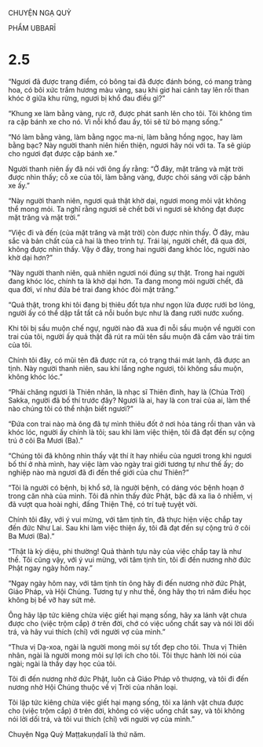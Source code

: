 CHUYỆN NGẠ QUỶ

PHẨM UBBARĪ

# 2.5

“Ngươi đã được trang điểm, có bông tai đã được đánh bóng, có mang tràng hoa, có bôi xức trầm hương màu vàng, sau khi giơ hai cánh tay lên rồi than khóc ở giữa khu rừng, ngươi bị khổ đau điều gì?”

“Khung xe làm bằng vàng, rực rỡ, được phát sanh lên cho tôi. Tôi không tìm ra cặp bánh xe cho nó. Vì nỗi khổ đau ấy, tôi sẽ từ bỏ mạng sống.”

“Nó làm bằng vàng, làm bằng ngọc ma-ni, làm bằng hồng ngọc, hay làm bằng bạc? Này người thanh niên hiền thiện, ngươi hãy nói với ta. Ta sẽ giúp cho ngươi đạt được cặp bánh xe.”

Người thanh niên ấy đã nói với ông ấy rằng: “Ở đây, mặt trăng và mặt trời được nhìn thấy; cỗ xe của tôi, làm bằng vàng, được chói sáng với cặp bánh xe ấy.”

“Này người thanh niên, ngươi quả thật khờ dại, ngươi mong mỏi vật không thể mong mỏi. Ta nghĩ rằng ngươi sẽ chết bởi vì ngươi sẽ không đạt được mặt trăng và mặt trời.”

“Việc đi và đến (của mặt trăng và mặt trời) còn được nhìn thấy. Ở đây, màu sắc và bản chất của cả hai là theo trình tự. Trái lại, người chết, đã qua đời, không được nhìn thấy. Vậy ở đây, trong hai người đang khóc lóc, người nào khờ dại hơn?”

“Này người thanh niên, quả nhiên ngươi nói đúng sự thật. Trong hai người đang khóc lóc, chính ta là khờ dại hơn. Ta đang mong mỏi người chết, đã qua đời, ví như đứa bé trai đang khóc đòi mặt trăng.”

“Quả thật, trong khi tôi đang bị thiêu đốt tựa như ngọn lửa được rưới bơ lỏng, người ấy có thể dập tắt tất cả nỗi buồn bực như là đang rưới nước xuống.

Khi tôi bị sầu muộn chế ngự, người nào đã xua đi nỗi sầu muộn về người con trai của tôi, người ấy quả thật đã rút ra mũi tên sầu muộn đã cắm vào trái tim của tôi.

Chính tôi đây, có mũi tên đã được rút ra, có trạng thái mát lạnh, đã được an tịnh. Này người thanh niên, sau khi lắng nghe ngươi, tôi không sầu muộn, không khóc lóc.”

“Phải chăng ngươi là Thiên nhân, là nhạc sĩ Thiên đình, hay là (Chúa Trời) Sakka, người đã bố thí trước đây? Ngươi là ai, hay là con trai của ai, làm thế nào chúng tôi có thể nhận biết ngươi?”

“Đứa con trai nào mà ông đã tự mình thiêu đốt ở nơi hỏa táng rồi than vãn và khóc lóc, người ấy chính là tôi; sau khi làm việc thiện, tôi đã đạt đến sự cộng trú ở cõi Ba Mươi (Ba).”

“Chúng tôi đã không nhìn thấy vật thí ít hay nhiều của ngươi trong khi ngươi bố thí ở nhà mình, hay việc làm vào ngày trai giới tương tự như thế ấy; do nghiệp nào mà ngươi đã đi đến thế giới của chư Thiên?”

“Tôi là người có bệnh, bị khổ sở, là người bệnh, có dáng vóc bệnh hoạn ở trong căn nhà của mình. Tôi đã nhìn thấy đức Phật, bậc đã xa lìa ô nhiễm, vị đã vượt qua hoài nghi, đấng Thiện Thệ, có trí tuệ tuyệt vời.

Chính tôi đây, với ý vui mừng, với tâm tịnh tín, đã thực hiện việc chắp tay đến đức Như Lai. Sau khi làm việc thiện ấy, tôi đã đạt đến sự cộng trú ở cõi Ba Mươi (Ba).”

“Thật là kỳ diệu, phi thường! Quả thành tựu này của việc chắp tay là như thế. Tôi cũng vậy, với ý vui mừng, với tâm tịnh tín, tôi đi đến nương nhờ đức Phật ngay ngày hôm nay.”

“Ngay ngày hôm nay, với tâm tịnh tín ông hãy đi đến nương nhờ đức Phật, Giáo Pháp, và Hội Chúng. Tương tự y như thế, ông hãy thọ trì năm điều học không bị bể vỡ hay sứt mẻ.

Ông hãy lập tức kiêng chừa việc giết hại mạng sống, hãy xa lánh vật chưa được cho (việc trộm cắp) ở trên đời, chớ có việc uống chất say và nói lời dối trá, và hãy vui thích (chỉ) với người vợ của mình.”

“Thưa vị Dạ-xoa, ngài là người mong mỏi sự tốt đẹp cho tôi. Thưa vị Thiên nhân, ngài là người mong mỏi sự lợi ích cho tôi. Tôi thực hành lời nói của ngài; ngài là thầy dạy học của tôi.

Tôi đi đến nương nhờ đức Phật, luôn cả Giáo Pháp vô thượng, và tôi đi đến nương nhờ Hội Chúng thuộc về vị Trời của nhân loại.

Tôi lập tức kiêng chừa việc giết hại mạng sống, tôi xa lánh vật chưa được cho (việc trộm cắp) ở trên đời, không có việc uống chất say, và tôi không nói lời dối trá, và tôi vui thích (chỉ) với người vợ của mình.”

Chuyện Ngạ Quỷ Maṭṭakuṇḍalī là thứ năm.
